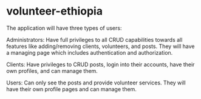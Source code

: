# volunteer-ethiopia
The application will have three types of users:

Administrators: Have full privileges to all CRUD capabilities towards all features like adding/removing clients, volunteers, and posts. They will have a managing page which includes authentication and authorization.

Clients: Have privileges to CRUD posts, login into their accounts, have their own profiles, and can manage them.

Users: Can only see the posts and provide volunteer services. They will have their own profile pages and can manage them.
